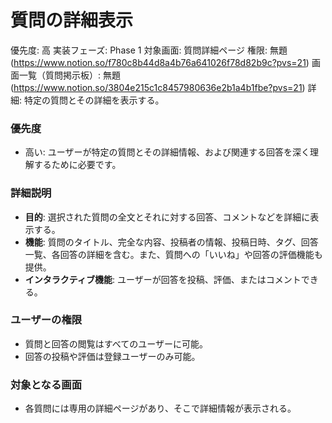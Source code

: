 # 質問の詳細表示

優先度: 高
実装フェーズ: Phase 1
対象画面: 質問詳細ページ
権限: 無題 (https://www.notion.so/f780c8b44d8a4b76a641026f78d82b9c?pvs=21)
画面一覧（質問掲示板）: 無題 (https://www.notion.so/3804e215c1c8457980636e2b1a4b1fbe?pvs=21)
詳細: 特定の質問とその詳細を表示する。

### 優先度

- 高い: ユーザーが特定の質問とその詳細情報、および関連する回答を深く理解するために必要です。

### 詳細説明

- **目的**: 選択された質問の全文とそれに対する回答、コメントなどを詳細に表示する。
- **機能**: 質問のタイトル、完全な内容、投稿者の情報、投稿日時、タグ、回答一覧、各回答の詳細を含む。また、質問への「いいね」や回答の評価機能も提供。
- **インタラクティブ機能**: ユーザーが回答を投稿、評価、またはコメントできる。

### ユーザーの権限

- 質問と回答の閲覧はすべてのユーザーに可能。
- 回答の投稿や評価は登録ユーザーのみ可能。

### 対象となる画面

- 各質問には専用の詳細ページがあり、そこで詳細情報が表示される。
